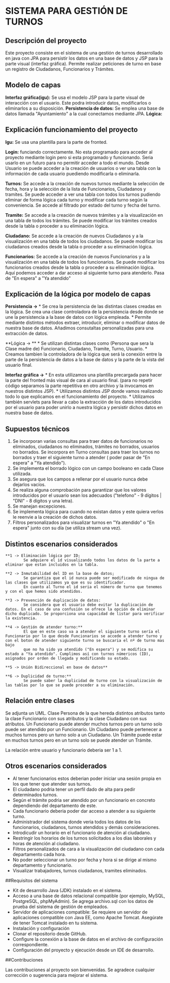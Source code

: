 # 	SISTEMA PARA GESTIÓN DE TURNOS

##	Descripción del proyecto

Este proyecto consiste en el sistema de una gestión de turnos desarrollado en java con JPA para persistir los datos en una base de datos 
y JSP para la parte visual (interfaz gráfica). Permite realizar peticiones de turno en base un registro de Ciudadanos, Funcionarios y Trámites.

## Modelo de capas

**Interfaz gráfica(igu):** Se usa el modelo JSP para la parte visual de interacción con el usuario. Este podra introducir datos, modificarlos o eliminarlos a su disposición. **Persistencia de datos:**
Se emplea una base de datos llamada "Ayuntamiento" a la cual conectamos mediante JPA. **Lógica:**

## Explicación funcionamiento del proyecto

**Igu:** Se usa una plantilla para la parte de fronted.

**Login:** funciando correctamente. No esta programado para acceder al proyecto mediante login pero si esta programado y funcionando. Seria usarlo en un futuro para no permitir acceder a todo el mundo.
Desde Usuario se puede acceder a la creación de usuarios o ver una tabla con la información de cada usuario puediendo modificarla o eliminarla.

**Turnos:** Se accede a la creación de nuevos turnos mediante la selección de fecha, hora y la selección de la lista de Funcionarios, Ciudadanos y tramites. Se puede acceder a ver una tabla con todos los turnos
pudiendo eliminar de forma lógica cada turno y modificar cada turno según la conveniencia. Se accede al filtrado por estado del turno y fecha del turno.

**Tramite:** Se accede a la creación de nuevos trámites y a la visualización en una tabla de todos los trámites. Se puede modificar los trámites creados desde la tabla o proceder a su eliminación lógica.

**Ciudadano:** Se accede a la creación de nuevos Ciudadanos y a la visualización en una tabla de todos los ciudadanos. Se puede modificar los ciudadanos creados desde la tabla o proceder a su eliminación lógica.

**Funcionarios:** Se accede a la creación de nuevos Funcionarios y a la visualización en una tabla de todos los funcionarios. Se puede modificar los funcionarios creados desde la tabla o proceder a su eliminación lógica.
Aquí podemos acceder a dar acceso al siguiente turno para atenderlo. Pasa de "En espera" a "Ya atendido"

## Explicación de la lógica por modelo de capas

**Persistencia ->**
	* Se crea la persistencia de las distintas clases creadas en la lógica. Se crea una clase controladora de la persistencia desde donde se une la persistencia a la base de datos con lógica empleada.
	* Permite mediante distintos métodos extraer, introducir, eliminar o modificar datos de nuestra base de datos. Añadimos consutaltas personalizadas para una extracción de datos.

**Lógica -> **
	* Se utilizan distintas clases como (Persona que sera la Clase madre de) Funcionario, Ciudadano, Tramite, Turno, Usuario. 
	* Creamos tambien la controladora de la lógica que será la conexión entre la parte de la persistencia de datos a la base de datos y la parte de la vista del usuario final.
	
**Interfaz gráfica ->**
	* En esta utilizamos una plantilla precargada para hacer la parte del fronted más visual de cara al usuario final. (para no repetir código separamos la parte repetitiva en otro archivo y la invocamos 
		en nuestros distintos JSP).
	* Utilizamos distintos JSP donde vamos realizando todo lo que explicamos en el funcionamiento del proyecto.
	* Utilizamos también servlets para llevar a cabo la extracción de los datos introducidos por el usuario para poder unirlo a nuestra lógica y persistir dichos datos en nuestra base de datos.

## Supuestos técnicos

1. Se incorporan varias consultas para traer datos de funcionarios no eliminados, ciudadanos no eliminados, trámites no borrados, usuarios no borrados. Se incorpora en Turno consultas para traer los turnos
	no borrados y traer el siguiente turno a atender ( poder pasar de "En espera" a "Ya atendido").
2. Se implementa el borrado lógico con un campo booleano en cada Clase utilizada.
3. Se asegura que los campos a rellenar por el usuario nunca debe dejarlos vacíos.
4. Se realiza alguna comprobación para garantizar que los valores introducidos por el usuario sean los adecuados ("telefono" - 9 dígitos | "DNI" - 8 dígitos y una letra).
6. Se manejan excepciones.
7. Se implementa lógica para cuando no existan datos y este quiera verlos le reenvie a la creación de dichos datos. 
8. Filtros personalizados para visualizar turnos en "Ya atendido" o "En espera" junto con su día (se utiliza stream una vez).

## Distintos escenarios considerados

	**1 -> Eliminación lógica por ID;
			Se adquiere el id visualizando todos los datos de la parte a eliminar que estan incluidos en la tabla.
			
	**2 -> Inmutabilidad del ID en la base de datos;
			Se garantiza que el id nunca puede ser modificado de ningua de las clases que utilizamos ya que es su identificador.
			En cuanto al Turno el id seria el número de turno que tenemos y con el que hemos sido atendidos.
			
	**3 -> Prevención de duplicación de datos:
			Se considera que el usuario debe evitar la duplicación de datos. En el caso de una confusión se ofrece la opción de eliminar dicho duplicado. Se proporciona una capacidad de listar para verificar la existencia.
			
	**4 -> Gestión de atender turno:**
			El que en este caso va a atender el siguiente turno sería el Funcionario por lo que desde Funcionarios se accede a atender turno y con el boton de atender siguiente turno se buscaria el nº de turno mas bajo
			que no ha sido ya atendido ("En espera") y se modifica su estado a "Ya atendido". Cumplimos así con turnos númericos (ID), asignados por orden de llegada y modificando su estado.
			
	**5 -> Unión Bidireccional en base de datos**
	
	**6 -> Duplicidad de turno:**
			Se puede saber la duplicidad de turno con la visualización de las tablas por lo que se puede proceder a su eliminación.

## Relación entre clases
	
Se adjunta un UML.
Clase Persona de la que hereda distintos atributos tanto la clase Funcionario con sus atributos y la clase Ciudadano con sus atributos.
Un Funcionario puede atender muchos turnos pero un turno solo puede ser atendido por un Funcionario. Un Ciudadano puede pertenecer a muchos turnos pero un turno solo a un Ciudadano. Un Trámite puede estar en muchos
turnos pero en un turno solo se puede atender un Trámite.

La relación entre usuario y funcionario deberia ser 1 a 1.

## Otros escenarios considerados

* Al tener funcionarios estos deberian poder iniciar una sesión propia en los que tener que atender sus turnos.
* El ciudadano podria tener un perfil dado de alta para pedir determinados turnos.
* Según el trámite podria ser atendido por un funcionario en concreto dependiendo del departamento de este.
* Cada funcionario deberia poder dar acceso a atender a su siguiente turno.
* Administrador del sistema donde veria todos los datos de los funcionarios, ciudadanos, turnos atendidos y demás consideraciones.
* Introdicudir un horario en el funcionario de atención al ciudadano.
* Restringir los horarios de los turnos solicitados a los días laborales y horas de atención al ciudadano.
* Filtros personalizados de cara a la visualización del ciudadano con cada departamento cada hora.
* No poder seleccionar un turno por fecha y hora si se dirige al mismo departamento y funcionario.
* Visualizar trabajadores, turnos ciudadanos, tramites eliminados.

##Requisitos del sistema

- Kit de desarrollo Java (JDK) instalado en el sistema.
- Acceso a una base de datos relacional compatible (por ejemplo, MySQL, PostgreSQL, phpMyAdmin). Se agrega archivo.sql con los datos de prueba del sistema de gestión de empleados.
- Servidor de aplicaciones compatible: Se requiere un servidor de aplicaciones compatible con Java EE, como Apache Tomcat. Asegúrate de tener Tomcat instalado en tu sistema.
- Instalación y configuración
- Clonar el repositorio desde GitHub.
- Configure la conexión a la base de datos en el archivo de configuración correspondiente.
- Configuración del proyecto y ejecución desde un IDE de desarrollo.

##Contribuciones

Las contribuciones al proyecto son bienvenidas. Se agradece cualquier corrección o sugerencia para mejorar el sistema.